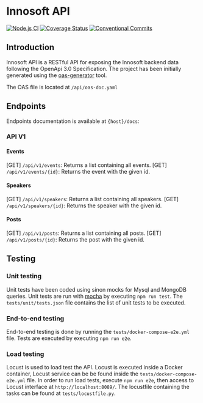 # Innosoft API
[![Node.js CI](https://github.com/Pingu-Developers/InnosoftAPI/actions/workflows/nodejs.yml/badge.svg)](https://github.com/Pingu-Developers/InnosoftAPI/actions/workflows/nodejs.yml)
[![Coverage Status](https://coveralls.io/repos/github/Pingu-Developers/InnosoftAPI/badge.svg?branch=main)](https://coveralls.io/github/Pingu-Developers/InnosoftAPI?branch=main)
[![Conventional Commits](https://img.shields.io/badge/Conventional%20Commits-1.0.0-green.svg)](https://conventionalcommits.org)

## Introduction
Innosoft API is a RESTful API for exposing the Innosoft backend data following the OpenApi 3.0 Specification. 
The project has been initially generated using the [oas-generator](https://www.npmjs.com/package/oas-generator) tool.

The OAS file is located at ```/api/oas-doc.yaml```

## Endpoints
Endpoints documentation is available at ```{host}/docs```:

### API V1

#### Events
[GET] ```/api/v1/events```: Returns a list containing all events.
[GET] ```/api/v1/events/{id}```: Returns the event with the given id.

#### Speakers
[GET] ```/api/v1/speakers```: Returns a list containing all speakers.
[GET] ```/api/v1/speakers/{id}```: Returns the speaker with the given id.

#### Posts
[GET] ```/api/v1/posts```: Returns a list containing all posts.
[GET] ```/api/v1/posts/{id}```: Returns the post with the given id.

## Testing

### Unit testing
Unit tests have been coded using sinon mocks for Mysql and MongoDB queries. Unit tests are run with [mocha](https://www.npmjs.com/package/mocha) by executing ```npm run test```. The ```tests/unit/tests.json``` file contains the list of unit tests to be executed.

### End-to-end testing
End-to-end testing is done by running the ```tests/docker-compose-e2e.yml``` file. Tests are executed by executing ```npm run e2e```.

### Load testing
Locust is used to load test the API. Locust is executed inside a Docker container, Locust service can be be found inside the ```tests/docker-compose-e2e.yml``` file. In order to run load tests, execute ```npm run e2e```, then access to Locust interface at ```http://localhost:8089/```. The locustfile containing the tasks can be found at ```tests/locustfile.py```.
